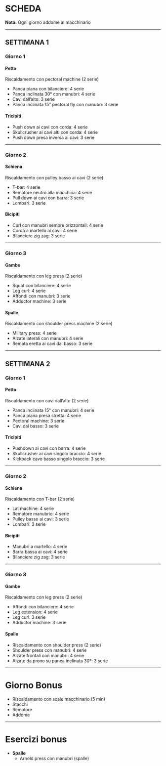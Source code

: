# SCHEDA

**Nota:** Ogni giorno addome al macchinario

---

## SETTIMANA 1

### Giorno 1

#### Petto
Riscaldamento con pectoral machine (2 serie)
- Panca piana con bilanciere: 4 serie
- Panca inclinata 30° con manubri: 4 serie
- Cavi dall’alto: 3 serie
- Panca inclinata 15° pectoral fly con manubri: 3 serie

#### Tricipiti
- Push down ai cavi con corda: 4 serie
- Skullcrusher ai cavi alti con corda: 4 serie
- Push down presa inversa ai cavi: 3 serie

---

### Giorno 2

#### Schiena
Riscaldamento con pulley basso ai cavi (2 serie)
- T-bar: 4 serie
- Rematore neutro alla macchina: 4 serie
- Pull down ai cavi con barra: 3 serie
- Lombari: 3 serie

#### Bicipiti
- Curl con manubri sempre orizzontali: 4 serie
- Corda a martello ai cavi: 4 serie
- Bilanciere zig zag: 3 serie

---

### Giorno 3

#### Gambe
Riscaldamento con leg press (2 serie)
- Squat con bilanciere: 4 serie
- Leg curl: 4 serie
- Affondi con manubri: 3 serie
- Adductor machine: 3 serie

#### Spalle
Riscaldamento con shoulder press machine (2 serie)
- Military press: 4 serie
- Alzate laterali con manubri: 4 serie
- Remata eretta ai cavi dal basso: 3 serie

---

## SETTIMANA 2

### Giorno 1

#### Petto
Riscaldamento con cavi dall’alto (2 serie)
- Panca inclinata 15° con manubri: 4 serie
- Panca piana presa stretta: 4 serie
- Pectoral machine: 3 serie
- Cavi dal basso: 3 serie

#### Tricipiti
- Pushdown ai cavi con barra: 4 serie
- Skullcrusher ai cavi singolo braccio: 4 serie
- Kickback cavo basso singolo braccio: 3 serie

---

### Giorno 2

#### Schiena
Riscaldamento con T-bar (2 serie)
- Lat machine: 4 serie
- Rematore manubrio: 4 serie
- Pulley basso ai cavi: 3 serie
- Lombari: 3 serie

#### Bicipiti
- Manubri a martello: 4 serie
- Barra bassa ai cavi: 4 serie
- Bilanciere zig zag: 3 serie

---

### Giorno 3

#### Gambe
Riscaldamento con leg press (2 serie)
- Affondi con bilanciere: 4 serie
- Leg extension: 4 serie
- Leg curl: 3 serie
- Adductor machine: 3 serie

#### Spalle
- Riscaldamento con shoulder press (2 serie)
- Shoulder press con manubri: 4 serie
- Alzate frontali con manubri: 4 serie
- Alzate da prono su panca inclinata 30°: 3 serie

------------

# Giorno Bonus

- Riscaldamento con scale macchinario (5 min)
- Stacchi
- Rematore
- Addome

---

# Esercizi bonus
- **Spalle**
  - Arnold press con manubri (spalle)